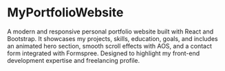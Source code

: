 # MyPortfolioWebsite
A modern and responsive personal portfolio website built with React and Bootstrap. It showcases my projects, skills, education, goals, and includes an animated hero section, smooth scroll effects with AOS, and a contact form integrated with Formspree. Designed to highlight my front-end development expertise and freelancing profile.
